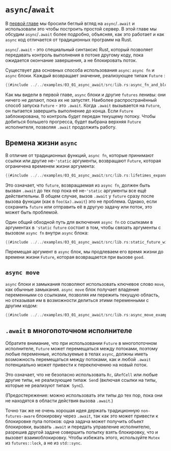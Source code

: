 # `async`/`await`

В [первой главе](../01_getting_started/04_async_await_primer.md) мы бросили беглый вгляд на `async`/`.await` и использовали
это чтобы построить простой сервер. В этой главе мы обсудим  `async`/`.await` более подробно, объясняя, как это работает и как `async` код отличается от
традиционных программ на Rust.

`async`/`.await` - это специальный синтаксис Rust, который позволяет передавать контроль выполнения в потоке другому коду, пока ожидается окончание завершения, а не блокировать поток.

Существует два основных способа использования `async`: `async fn` и  `async` блоки.
Каждый возвращает значение, реализующее типаж `Future` :

```rust
{{#include ../../examples/03_01_async_await/src/lib.rs:async_fn_and_block_examples}}
```

Как мы видели в первой главе, `async` блоки и другие `futures` ленивы:
они ничего не делают, пока их не запустят. Наиболее распространённый способ запуска `Future` -
это `.await`. Когда `.await` вызывается на `Future`, он пытается завершить выполнение до конца. Если `Future` заблокирована, то контроль будет передан текущему потоку. Чтобы добиться большего прогресса, будет выбрана верхняя `Future` исполнителя, позволяя `.await` продолжить работу.

## Времена жизни `async`

В отличие от традиционных функций, `async fn`, которые принимают ссылки или другие
не-`'static` аргументы, возвращают `Future`, которая ограничена временем жизни
аргумента:

```rust
{{#include ../../examples/03_01_async_await/src/lib.rs:lifetimes_expanded}}
```

Это означает, что `future`, возвращаемая из `async fn`, должен быть вызван `.await`
до тех пор пока её не-`'static` аргументы все ещё действительны. В общем
случае, вызов `.await` у `future` сразу после вызова функции
(как в `foo(&x).await`) это не проблема. Однако, если сохранить `future`
или отправить её в другую задачу или поток, это может быть проблемой.

Один общий обходной путь для включения `async fn` со ссылками в аргументах
в `'static` `future` состоит в том, чтобы связать аргументы с вызовом
`async fn` внутри `async` блока:

```rust
{{#include ../../examples/03_01_async_await/src/lib.rs:static_future_with_borrow}}
```

Перемещая аргумент в `async` блок, мы продлеваем его время жизни до времени жизни `Future`, которая возвращается при вызове `good`.

## `async move`

`async` блоки и замыкания позволяют использовать ключевое слово `move`, как обычные
замыкания. `async move` блок получает владение переменными со ссылками, позволяя им пережить текущую область, но отказывая им в возможности делиться этими 
переменными с другим кодом:

```rust
{{#include ../../examples/03_01_async_await/src/lib.rs:async_move_examples}}
```

## `.await` в многопоточном исполнителе

Обратите внимание, что при использовании `Future` в многопоточном исполнителе, `Future` может перемещаться
между потоками, поэтому любые переменные, используемые в телах `async`, должны иметь возможность перемещаться
между потоками, как и любой `.await` потенциально может привести к переключению на новый поток.

Это означает, что не безопасно использовать `Rc`, `&RefCell` или любые другие типы, 
не реализующие типаж` Sen`d (включая ссылки на типы, которые не реализуют типаж` Syn`c).

(Предостережение: можно использовать эти типы до тех пор, пока они не находятся в области действия
вызова  `.await`.)

Точно так же не очень хорошая идея держать традиционную `non-futures-aware` блокировку
через `.await`, так как это может привести к блокировке пула потоков: одна задача может
получить объект блокировки, вызвать `.await` и передать управление исполнителю, разрешив другой задаче совершить попытку взять блокировку, что и вызовет взаимоблокировку. Чтобы избежать этого, используйте `Mutex` из `futures::lock`, а не из `std::sync`.
